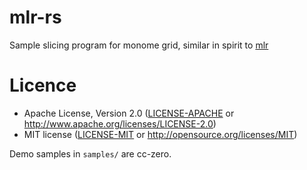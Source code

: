 # mlr-rs

Sample slicing program for monome grid, similar in spirit to [mlr](https://github.com/monome-community/mlr)

# Licence

* Apache License, Version 2.0 ([LICENSE-APACHE](LICENSE-APACHE) or http://www.apache.org/licenses/LICENSE-2.0)
* MIT license ([LICENSE-MIT](LICENSE-MIT) or http://opensource.org/licenses/MIT)

Demo samples in `samples/` are cc-zero.
